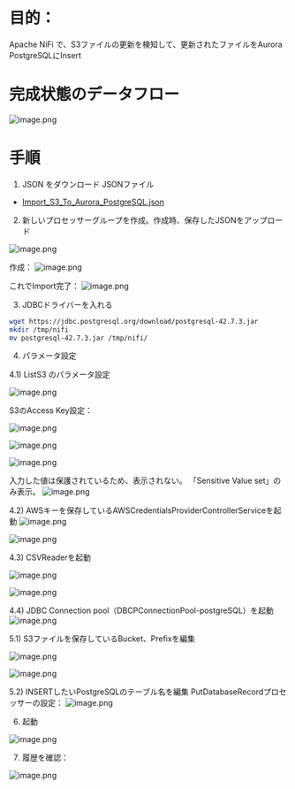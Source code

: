# 目的：

Apache NiFi で、S3ファイルの更新を検知して、更新されたファイルをAurora PostgreSQLにInsert


# 完成状態のデータフロー

![image.png](https://qiita-image-store.s3.ap-northeast-1.amazonaws.com/0/133516/07459b76-7dec-3cd8-a0a8-baa91107346a.png)

# 手順

1) JSON をダウンロード
   JSONファイル
* [Import_S3_To_Aurora_PostgreSQL.json](https://raw.githubusercontent.com/zz22394/nifi-cookbook/main/s3_to_Aurora_PostgreSQL/Import_S3_To_Aurora_PostgreSQL.json)

2) 新しいプロセッサーグループを作成。作成時、保存したJSONをアップロード

![image.png](https://qiita-image-store.s3.ap-northeast-1.amazonaws.com/0/133516/a918592f-051c-041a-26d8-aeecf7f46570.png)

作成：
![image.png](https://qiita-image-store.s3.ap-northeast-1.amazonaws.com/0/133516/85f86ebc-3585-6f9e-8d55-6c81cf798732.png)

これでImport完了：
![image.png](https://qiita-image-store.s3.ap-northeast-1.amazonaws.com/0/133516/4d4f738a-8a9e-2c38-263a-bc8572e231ee.png)

3) JDBCドライバーを入れる

```bash
wget https://jdbc.postgresql.org/download/postgresql-42.7.3.jar
mkdir /tmp/nifi
mv postgresql-42.7.3.jar /tmp/nifi/
```

4) パラメータ設定

4.1) ListS3 のパラメータ設定

![image.png](https://qiita-image-store.s3.ap-northeast-1.amazonaws.com/0/133516/46af0d0e-2dba-2087-8821-0d6a36b985ee.png)


S3のAccess Key設定：

![image.png](https://qiita-image-store.s3.ap-northeast-1.amazonaws.com/0/133516/cc06033a-1a90-ef5e-bde5-cb3b19044bda.png)


![image.png](https://qiita-image-store.s3.ap-northeast-1.amazonaws.com/0/133516/8b308257-aa88-7828-bcb6-3fa51e99bd3f.png)




![image.png](https://qiita-image-store.s3.ap-northeast-1.amazonaws.com/0/133516/41678288-9923-3a7a-4c26-d639950f38d6.png)

入力した値は保護されているため、表示されない。
「Sensitive Value set」のみ表示。
![image.png](https://qiita-image-store.s3.ap-northeast-1.amazonaws.com/0/133516/3ec3630f-857f-adda-131d-2f0dab9e2e3d.png)


4.2) AWSキーを保存しているAWSCredentialsProviderControllerServiceを起動
![image.png](https://qiita-image-store.s3.ap-northeast-1.amazonaws.com/0/133516/8d367fcf-1b90-db7d-c249-936f2aa90270.png)

![image.png](https://qiita-image-store.s3.ap-northeast-1.amazonaws.com/0/133516/86f9d33b-9bbf-9521-728a-2233fdb80b86.png)

4.3) CSVReaderを起動

![image.png](https://qiita-image-store.s3.ap-northeast-1.amazonaws.com/0/133516/b5a60474-ded2-4a14-1129-b4f07a904a04.png)

![image.png](https://qiita-image-store.s3.ap-northeast-1.amazonaws.com/0/133516/cdf449c4-0041-6162-ee25-833c54817c50.png)

4.4) JDBC Connection pool（DBCPConnectionPool-postgreSQL）を起動
![image.png](https://qiita-image-store.s3.ap-northeast-1.amazonaws.com/0/133516/f5de090a-735e-9f0c-c467-56ac5a2555a3.png)


5.1) S3ファイルを保存しているBucket、Prefixを編集

![image.png](https://qiita-image-store.s3.ap-northeast-1.amazonaws.com/0/133516/19cb4228-2d5c-5ee8-0071-211d208d94b7.png)


![image.png](https://qiita-image-store.s3.ap-northeast-1.amazonaws.com/0/133516/9811c43d-05eb-a42d-9f97-5baf59ce3303.png)

5.2) INSERTしたいPostgreSQLのテーブル名を編集
PutDatabaseRecordプロセッサーの設定：
![image.png](https://qiita-image-store.s3.ap-northeast-1.amazonaws.com/0/133516/3c4b6f85-6d87-43f0-c9d7-3211d57ca497.png)


6) 起動

![image.png](https://qiita-image-store.s3.ap-northeast-1.amazonaws.com/0/133516/b9fd6e9c-6cd6-b2fd-32c6-77e68c2a00ec.png)


7) 履歴を確認：

![image.png](https://qiita-image-store.s3.ap-northeast-1.amazonaws.com/0/133516/3d6e9d58-46f9-30be-8212-1d5b0d66d5bf.png)
